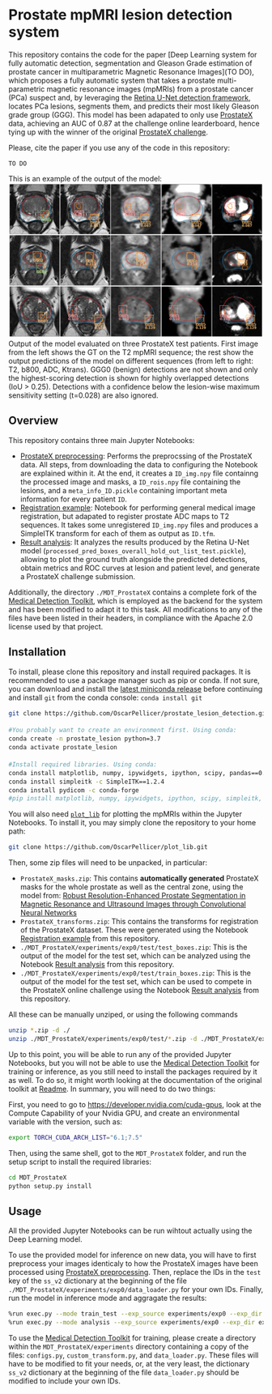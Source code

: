 # Prostate mpMRI lesion detection system
This repository contains the code for the paper [Deep Learning system for fully automatic detection, segmentation and Gleason Grade estimation of prostate cancer in multiparametric Magnetic Resonance Images](TO DO), which proposes a fully automatic system that takes a prostate multi-parametric magnetic resonance images (mpMRIs) from a prostate cancer (PCa) suspect and, by leveraging the [Retina U-Net detection framework](https://arxiv.org/abs/1811.08661), locates PCa lesions, segments them, and predicts their most likely Gleason grade group (GGG). This model has been adapated to only use [ProstateX](https://wiki.cancerimagingarchive.net/display/Public/SPIE-AAPM-NCI+PROSTATEx+Challenges) data, achieving an AUC of 0.87 at the challenge online learderboard, hence tying up with the winner of the original [ProstateX challenge](https://doi.org/10.1117/1.jmi.5.4.044501).

Please, cite the paper if you use any of the code in this repository:
```
TO DO
```
This is an example of the output of the model:
![Model output](./media/model_output.png "Model output")
Output of the model evaluated on three ProstateX test patients. First image from the left shows the GT on the T2 mpMRI sequence; the rest show the output predictions of the model on different sequences (from left to right: T2, b800, ADC, Ktrans). GGG0 (benign) detections are not shown and only the highest-scoring detection is shown for highly overlapped detections (IoU > 0.25). Detections with a confidence below the lesion-wise maximum sensitivity setting (t=0.028) are also ignored.

## Overview
This repository contains three main Jupyter Notebooks:
- [ProstateX preprocessing](ProstateX%20preprocessing.ipynb): Performs the preprocssing of the ProstateX data. All steps, from downloading the data to configuring the Notebook are explained within it. At the end, it creates a `ID_img.npy` file containng the processed image and masks, a `ID_rois.npy` file containing the lesions, and a `meta_info_ID.pickle` containing important meta information for every patient `ID`.
- [Registration example](Registration%20example.ipynb): Notebook for performing general medical image registration, but adapated to register prostate ADC maps to T2 sequences. It takes some unregistered `ID_img.npy` files and produces a SimpleITK transform for each of them as output as `ID.tfm`.
- [Result analysis](./MDT_ProstateX/Result%20analysis.ipynb): It analyzes the results produced by the Retina U-Net model (`processed_pred_boxes_overall_hold_out_list_test.pickle`), allowing to plot the ground truth alongside the predicted detections, obtain metrics and ROC curves at lesion and patient level, and generate a ProstateX challenge submission.

Additionally, the directory `./MDT_ProstateX` contains a complete fork of the [Medical Detection Toolkit](https://github.com/MIC-DKFZ/medicaldetectiontoolkit/tree/torch1x), which is employed as the backend for the system and has been modified to adapt it to this task. All modifications to any of the files have been listed in their headers, in compliance with the Apache 2.0 license used by that project.

## Installation
To install, please clone this repository and install required packages. It is recommended to use a package manager such as pip or conda. If not sure, you can download and install the [latest miniconda release](https://docs.conda.io/en/latest/miniconda.html) before continuing and install `git` from the conda console: `conda install git`

```bash
git clone https://github.com/OscarPellicer/prostate_lesion_detection.git

#You probably want to create an environment first. Using conda:
conda create -n prostate_lesion python=3.7
conda activate prostate_lesion

#Install required libraries. Using conda:
conda install matplotlib, numpy, ipywidgets, ipython, scipy, pandas==0.25.3, jupyter, ipython, scikit-learn
conda install simpleitk -c SimpleITK==1.2.4
conda install pydicom -c conda-forge
#pip install matplotlib, numpy, ipywidgets, ipython, scipy, simpleitk, pandas==0.25.3, pydicom, jupyter, ipython, scikit-learn
```

You will also need [`plot_lib`](https://github.com/OscarPellicer/plot_lib) for plotting the mpMRIs within the Jupyter Notebooks. To install it, you may simply clone the repository to your home path: 
```bash
git clone https://github.com/OscarPellicer/plot_lib.git
```

Then, some zip files will need to be unpacked, in particular:
- `ProstateX_masks.zip`: This contains **automatically generated** ProstateX masks for the whole prostate as well as the central zone, using the model from: [Robust Resolution-Enhanced Prostate Segmentation in Magnetic Resonance and Ultrasound Images through Convolutional Neural Networks](https://doi.org/10.3390/app11020844)
- `ProstateX_transforms.zip`: This contains the transforms for registration of the ProstateX dataset. These were generated using the Notebook [Registration example](Registration%20example.ipynb) from this repository.
- `./MDT_ProstateX/experiments/exp0/test/test_boxes.zip`: This is the output of the model for the test set, which can be analyzed using the Notebook [Result analysis](./MDT_ProstateX/Result%20analysis.ipynb) from this repository.
- `./MDT_ProstateX/experiments/exp0/test/train_boxes.zip`: This is the output of the model for the test set, which can be used to compete in the ProstateX online challenge using the Notebook [Result analysis](./MDT_ProstateX/Result%20analysis.ipynb) from this repository.

All these can be manually unziped, or using the following commands
```bash
unzip *.zip -d ./
unzip ./MDT_ProstateX/experiments/exp0/test/*.zip -d ./MDT_ProstateX/experiments/exp0/test/
```

Up to this point, you will be able to run any of the provided Jupyter Notebooks, but you will not be able to use the [Medical Detection Toolkit](https://github.com/MIC-DKFZ/medicaldetectiontoolkit/tree/torch1x) for training or inference, as you still need to install the packages required by it as well. To do so, it might worth looking at the documentation of the original toolkit at [Readme](./MDT_ProstateX/Readme.md). In summary, you will need to do two things:

First, you need to go to https://developer.nvidia.com/cuda-gpus, look at the Compute Capability of your Nvidia GPU, and create an environmental variable with the version, such as: 
```bash
export TORCH_CUDA_ARCH_LIST="6.1;7.5"
```

Then, using the same shell, got to the `MDT_ProstateX` folder, and run the setup script to install the required libraries:
```bash
cd MDT_ProstateX
python setup.py install
```

## Usage
All the provided Jupyter Notebooks can be run wihtout actually using the Deep Learning model.

To use the provided model for inference on new data, you will have to first preprocess your images identicaly to how the ProstateX images have been processed using [ProstateX preprocessing](ProstateX%20preprocessing.ipynb). Then, replace the IDs in the `test` key of the `ss_v2` dictionary at the beginning of the file `./MDT_ProstateX/experiments/exp0/data_loader.py` for your own IDs. Finally, run the model in inference mode and aggragate the results:

```bash
%run exec.py --mode train_test --exp_source experiments/exp0 --exp_dir experiments/exp0
%run exec.py --mode analysis --exp_source experiments/exp0 --exp_dir experiments/exp0
```

To use the [Medical Detection Toolkit](https://github.com/MIC-DKFZ/medicaldetectiontoolkit/tree/torch1x) for training, please create a directory within the `MDT_ProstateX/experiments` directory containing a copy of the files: `configs.py`, `custom_transform.py`, and `data_loader.py`. These files will have to be modified to fit your needs, or, at the very least, the dictionary `ss_v2` dictionary at the beginning of the file `data_loader.py` should be modified to include your own IDs.